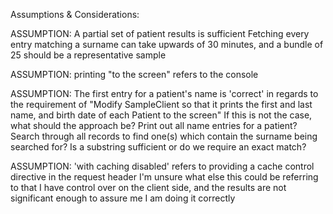 Assumptions & Considerations:

ASSUMPTION: A partial set of patient results is sufficient
	Fetching every entry matching a surname can take upwards of 30 minutes, and a bundle of 25 should be a representative sample

ASSUMPTION: printing "to the screen" refers to the console

ASSUMPTION: The first entry for a patient's name is 'correct' in regards to the requirement of "Modify SampleClient so that it prints the first and last name, and birth date of each Patient to the screen"
	If this is not the case, what should the approach be? Print out all name entries for a patient? Search through all records to find one(s) which contain the surname being searched for? Is a substring sufficient or do we require an exact match?
	
ASSUMPTION: 'with caching disabled' refers to providing a cache control directive in the request header
	I'm unsure what else this could be referring to that I have control over on the client side, and the results are not significant enough to assure me I am doing it correctly